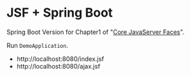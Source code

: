 # JSF + Spring Boot

Spring Boot Version for Chapter1 of "[Core JavaServer Faces](http://corejsf.com/)".

Run `DemoApplication`.

* http://localhost:8080/index.jsf
* http://localhost:8080/ajax.jsf